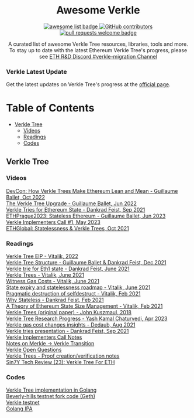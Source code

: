<div align="center">
  <h1 align="center">Awesome Verkle</h1>
  <p align="center">
    <a href="https://github.com/sindresorhus/awesome">
      <img alt="awesome list badge" src="https://cdn.rawgit.com/sindresorhus/awesome/d7305f38d29fed78fa85652e3a63e154dd8e8829/media/badge.svg">
    </a>
    <a href="https://github.com/weiihann/awesome-state-expiry/graphs/contributors">
      <img alt="GitHub contributors" src="https://img.shields.io/github/contributors/weiihann/awesome-verkle">
    </a>
    <a href="http://makeapullrequest.com">
      <img alt="pull requests welcome badge" src="https://img.shields.io/badge/PRs-welcome-brightgreen.svg?style=flat">
    </a>
  </p>

  <p align="center">A curated list of awesome Verkle Tree resources, libraries, tools and more. To stay up to date with the latest Ethereum Verkle Tree's progress, please see <a href="https://discord.gg/gqP4kjd5YZ"> ETH R&D Discord #verkle-migration Channel </a> </p>
</div>

### Verkle Latest Update
Get the latest updates on Verkle Tree's progress at the [official page](https://efdn.notion.site/efdn/Verkle-Tries-bf5391f9b3c949fdb375b0ec6a108a25).

Table of Contents
=================
* [Verkle Tree](#verkle-tree)
  * [Videos](#videos)
  * [Readings](#readings)
  * [Codes](#codes)

## Verkle Tree
### Videos
[DevCon: How Verkle Trees Make Ethereum Lean and Mean - Guillaume Ballet, Oct 2022](https://www.youtube.com/watch?v=Q7rStTKwuYs&t)  
[The Verkle Tree Upgrade - Guillaume Ballet, Jun 2022](https://www.youtube.com/watch?v=4fL7hi8SZMs&t)  
[Verkle Tries for Ethereum State - Dankrad Feist, Sep 2021](https://www.youtube.com/watch?v=RGJOQHzg3UQ&t)  
[ETHPrague2023: Stateless Ethereum - Guillaume Ballet, Jun 2023](https://www.youtube.com/watch?v=GFiQXNZQcRw&list=PLRUSTVWJngidPVV_JC89YsomwtryPGV74&index=27)    
[Verkle Implementers Call #1, May 2023](https://www.youtube.com/watch?v=IUJQbCLEZDM)  
[ETHGlobal: Statelessness & Verkle Trees, Oct 2021](https://www.youtube.com/watch?v=f7bEtX3Z57o)

### Readings
[Verkle Tree EIP - Vitalik, 2022](https://notes.ethereum.org/@vbuterin/verkle_tree_eip)  
[Verkle Tree Structure - Guillaume Ballet & Dankrad Feist, Dec 2021](https://blog.ethereum.org/2021/12/02/verkle-tree-structure)  
[Verkle trie for Eth1 state - Dankrad Feist, June 2021](https://dankradfeist.de/ethereum/2021/06/18/verkle-trie-for-eth1.html)  
[Verkle Trees  - Vitalik, June 2021](https://vitalik.ca/general/2021/06/18/verkle.html)  
[Witness Gas Costs - Vitalik, June 2021](https://notes.ethereum.org/@vbuterin/witness_gas_cost_2)  
[State expiry and statelessness roadmap - Vitalik, June 2021](https://notes.ethereum.org/@vbuterin/verkle_and_state_expiry_proposal)  
[Pragmatic destruction of selfdestruct - Vitalik, Feb 2021](https://hackmd.io/@vbuterin/selfdestruct)  
[Why Stateless - Dankrad Feist, Feb 2021](https://dankradfeist.de/ethereum/2021/02/14/why-stateless.html)  
[A Theory of Ethereum State Size Management - Vitalik, Feb 2021](https://hackmd.io/@vbuterin/state_size_management)  
[Verkle Trees (original paper) - John Kuszmaul, 2018](https://math.mit.edu/research/highschool/primes/materials/2018/Kuszmaul.pdf)  
[Verkle Tree Research Progress - Yash Kamal Chaturvedi, Apr 2023](https://etherworld.co/2023/04/07/verkle-trees-research-progress/)  
[Verkle gas cost changes insights - Dedaub, Aug 2021](https://docs.google.com/document/d/1s3qqzbkQFPcNvhzKPdnxg3MlFbv0YjK1z02SxRtdMs8/edit)   
[Verkle tries presentation - Dankrad Feist, Sep 2021](https://docs.google.com/presentation/d/1OYZnlXUSWBPWAb15nybzD6u3Sj4ZAV3chQ-EZB-Nrwk/edit#slide=id.p1)  
[Verkle Implementers Call Notes](https://docs.google.com/document/d/1D2GtzI3q9btZd1ZOzCsWPsvzCaA-fCLZdXDtawoPUyM/edit)  
[Notes on Merkle -> Verkle Transition](https://notes.ethereum.org/bdfbEEf6QcypV0Cv8dlqBw)  
[Verkle Open Questions](https://notes.ethereum.org/@rudolf/verkle-questions)  
[Verkle Trees - Proof creation/verification notes](https://hackmd.io/@jsign/vkt-proofs-implementation-notes)  
[Sin7Y Tech Review (23): Verkle Tree For ETH](https://hackmd.io/@sin7y/rJZZy_mD9)

### Codes
[Verkle Tree implementation in Golang](https://github.com/gballet/go-verkle)  
[Beverly-hills testnet fork code (Geth)](https://github.com/gballet/go-ethereum/tree/beverly-hills-head)  
[Verkle testnet](https://github.com/tanishqjasoria/verkle-testnet)  
[Golang IPA](https://github.com/crate-crypto/go-ipa)
